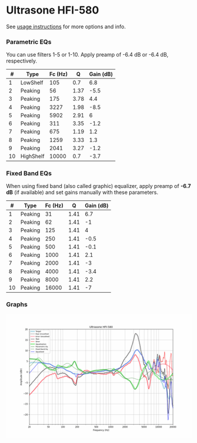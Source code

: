 # Ultrasone HFI-580
See [usage instructions](https://github.com/jaakkopasanen/AutoEq#usage) for more options and info.

### Parametric EQs
You can use filters 1-5 or 1-10. Apply preamp of -6.4 dB or -6.4 dB, respectively.

|   # | Type      |   Fc (Hz) |    Q |   Gain (dB) |
|-----|-----------|-----------|------|-------------|
|   1 | LowShelf  |       105 | 0.7  |         6.8 |
|   2 | Peaking   |        56 | 1.37 |        -5.5 |
|   3 | Peaking   |       175 | 3.78 |         4.4 |
|   4 | Peaking   |      3227 | 1.98 |        -8.5 |
|   5 | Peaking   |      5902 | 2.91 |         6   |
|   6 | Peaking   |       311 | 3.35 |        -1.2 |
|   7 | Peaking   |       675 | 1.19 |         1.2 |
|   8 | Peaking   |      1259 | 3.33 |         1.3 |
|   9 | Peaking   |      2041 | 3.27 |        -1.2 |
|  10 | HighShelf |     10000 | 0.7  |        -3.7 |

### Fixed Band EQs
When using fixed band (also called graphic) equalizer, apply preamp of **-6.7 dB** (if available) and set gains manually with these parameters.

|   # | Type    |   Fc (Hz) |    Q |   Gain (dB) |
|-----|---------|-----------|------|-------------|
|   1 | Peaking |        31 | 1.41 |         6.7 |
|   2 | Peaking |        62 | 1.41 |        -1   |
|   3 | Peaking |       125 | 1.41 |         4   |
|   4 | Peaking |       250 | 1.41 |        -0.5 |
|   5 | Peaking |       500 | 1.41 |        -0.1 |
|   6 | Peaking |      1000 | 1.41 |         2.1 |
|   7 | Peaking |      2000 | 1.41 |        -3   |
|   8 | Peaking |      4000 | 1.41 |        -3.4 |
|   9 | Peaking |      8000 | 1.41 |         2.2 |
|  10 | Peaking |     16000 | 1.41 |        -7   |

### Graphs
![](./Ultrasone%20HFI-580.png)
